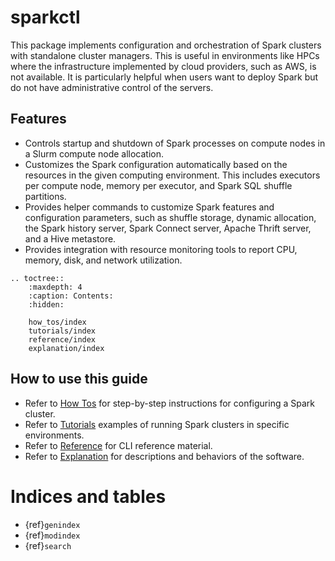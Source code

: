 # sparkctl

This package implements configuration and orchestration of Spark clusters with standalone cluster
managers. This is useful in environments like HPCs where the infrastructure implemented by cloud
providers, such as AWS, is not available. It is particularly helpful when users want to deploy
Spark but do not have administrative control of the servers.

## Features
- Controls startup and shutdown of Spark processes on compute nodes in a Slurm compute node
  allocation.
- Customizes the Spark configuration automatically based on the resources in the given computing
  environment. This includes executors per compute node, memory per executor, and Spark SQL shuffle
  partitions.
- Provides helper commands to customize Spark features and configuration parameters, such as
  shuffle storage, dynamic allocation, the Spark history server, Spark Connect server, Apache
  Thrift server, and a Hive metastore.
- Provides integration with resource monitoring tools to report CPU, memory, disk, and network
  utilization.

```{eval-rst}
.. toctree::
    :maxdepth: 4
    :caption: Contents:
    :hidden:

    how_tos/index
    tutorials/index
    reference/index
    explanation/index
```

## How to use this guide
- Refer to [How Tos](#how-tos) for step-by-step instructions for configuring a Spark cluster.
- Refer to [Tutorials](#tutorials) examples of running Spark clusters in specific
  environments.
- Refer to [Reference](#reference) for CLI reference material.
- Refer to [Explanation](#explanation) for descriptions and behaviors of the software.

# Indices and tables

- {ref}`genindex`
- {ref}`modindex`
- {ref}`search`
